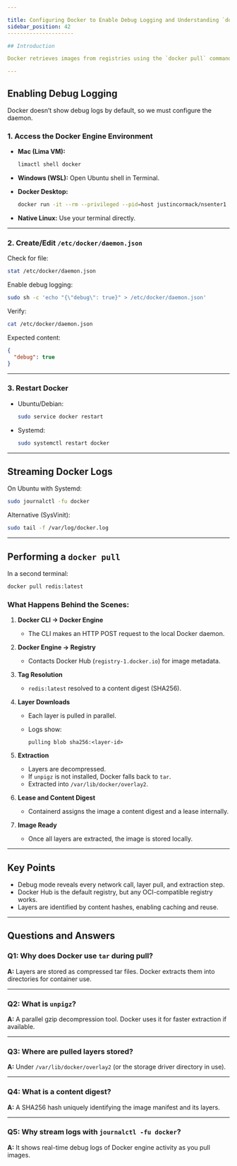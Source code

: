 ```yaml
---

title: Configuring Docker to Enable Debug Logging and Understanding `docker pull`
sidebar_position: 42
---------------------

## Introduction

Docker retrieves images from registries using the `docker pull` command. To fully understand the process, you need **debug logging enabled** to see how Docker interacts with registries, downloads image layers, and stores them on disk.

---
```


## Enabling Debug Logging

Docker doesn’t show debug logs by default, so we must configure the daemon.

### 1. Access the Docker Engine Environment

- **Mac (Lima VM):**

  ```bash
  limactl shell docker
  ```

- **Windows (WSL):** Open Ubuntu shell in Terminal.

- **Docker Desktop:**

  ```bash
  docker run -it --rm --privileged --pid=host justincormack/nsenter1
  ```

- **Native Linux:** Use your terminal directly.

---

### 2. Create/Edit `/etc/docker/daemon.json`

Check for file:

```bash
stat /etc/docker/daemon.json
```

Enable debug logging:

```bash
sudo sh -c 'echo "{\"debug\": true}" > /etc/docker/daemon.json'
```

Verify:

```bash
cat /etc/docker/daemon.json
```

Expected content:

```json
{
  "debug": true
}
```

---

### 3. Restart Docker

- Ubuntu/Debian:

  ```bash
  sudo service docker restart
  ```

- Systemd:

  ```bash
  sudo systemctl restart docker
  ```

---

## Streaming Docker Logs

On Ubuntu with Systemd:

```bash
sudo journalctl -fu docker
```

Alternative (SysVinit):

```bash
sudo tail -f /var/log/docker.log
```

---

## Performing a `docker pull`

In a second terminal:

```bash
docker pull redis:latest
```

### What Happens Behind the Scenes:

1. **Docker CLI → Docker Engine**

   - The CLI makes an HTTP POST request to the local Docker daemon.

2. **Docker Engine → Registry**

   - Contacts Docker Hub (`registry-1.docker.io`) for image metadata.

3. **Tag Resolution**

   - `redis:latest` resolved to a content digest (SHA256).

4. **Layer Downloads**

   - Each layer is pulled in parallel.
   - Logs show:

     ```
     pulling blob sha256:<layer-id>
     ```

5. **Extraction**

   - Layers are decompressed.
   - If `unpigz` is not installed, Docker falls back to `tar`.
   - Extracted into `/var/lib/docker/overlay2`.

6. **Lease and Content Digest**

   - Containerd assigns the image a content digest and a lease internally.

7. **Image Ready**

   - Once all layers are extracted, the image is stored locally.

---

## Key Points

- Debug mode reveals every network call, layer pull, and extraction step.
- Docker Hub is the default registry, but any OCI-compatible registry works.
- Layers are identified by content hashes, enabling caching and reuse.

---

## Questions and Answers

### Q1: Why does Docker use `tar` during pull?

**A:** Layers are stored as compressed tar files. Docker extracts them into
directories for container use.

---

### Q2: What is `unpigz`?

**A:** A parallel gzip decompression tool. Docker uses it for faster extraction
if available.

---

### Q3: Where are pulled layers stored?

**A:** Under `/var/lib/docker/overlay2` (or the storage driver directory in
use).

---

### Q4: What is a content digest?

**A:** A SHA256 hash uniquely identifying the image manifest and its layers.

---

### Q5: Why stream logs with `journalctl -fu docker`?

**A:** It shows real-time debug logs of Docker engine activity as you pull
images.
